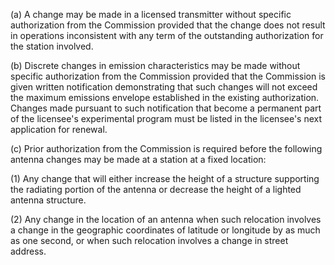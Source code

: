 (a) A change may be made in a licensed transmitter without specific authorization from the Commission provided that the change does not result in operations inconsistent with any term of the outstanding authorization for the station involved.

(b) Discrete changes in emission characteristics may be made without specific authorization from the Commission provided that the Commission is given written notification demonstrating that such changes will not exceed the maximum emissions envelope established in the existing authorization. Changes made pursuant to such notification that become a permanent part of the licensee's experimental program must be listed in the licensee's next application for renewal.

(c) Prior authorization from the Commission is required before the following antenna changes may be made at a station at a fixed location:

(1) Any change that will either increase the height of a structure supporting the radiating portion of the antenna or decrease the height of a lighted antenna structure.

(2) Any change in the location of an antenna when such relocation involves a change in the geographic coordinates of latitude or longitude by as much as one second, or when such relocation involves a change in street address.

